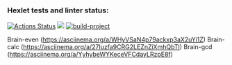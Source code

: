 ### Hexlet tests and linter status:
[![Actions Status](https://github.com/panechek/frontend-project-lvl1/workflows/hexlet-check/badge.svg)](https://github.com/panechek/frontend-project-lvl1/actions)
<a href="https://codeclimate.com/github/codeclimate/codeclimate/maintainability"><img src="https://api.codeclimate.com/v1/badges/a99a88d28ad37a79dbf6/maintainability" /></a>
[![build-project ](https://github.com/panechek/frontend-project-lvl1//workflows/lint-project/badge.svg)](https://github.com/panechek/frontend-project-lvl1/actions)

Brain-even (https://asciinema.org/a/WHyVSaN4p79ackxp3aX2uYi1Z)
Brain-calc (https://asciinema.org/a/27Iuzfa9CRG2LEZnZiXmhQbTI)
Brain-gcd (https://asciinema.org/a/YyhybeWYKeceVFCdayLRzpE8f)
